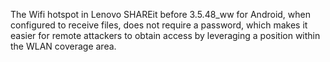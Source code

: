 The Wifi hotspot in Lenovo SHAREit before 3.5.48_ww for Android, when configured to receive files, does not require a password, which makes it easier for remote attackers to obtain access by leveraging a position within the WLAN coverage area.
